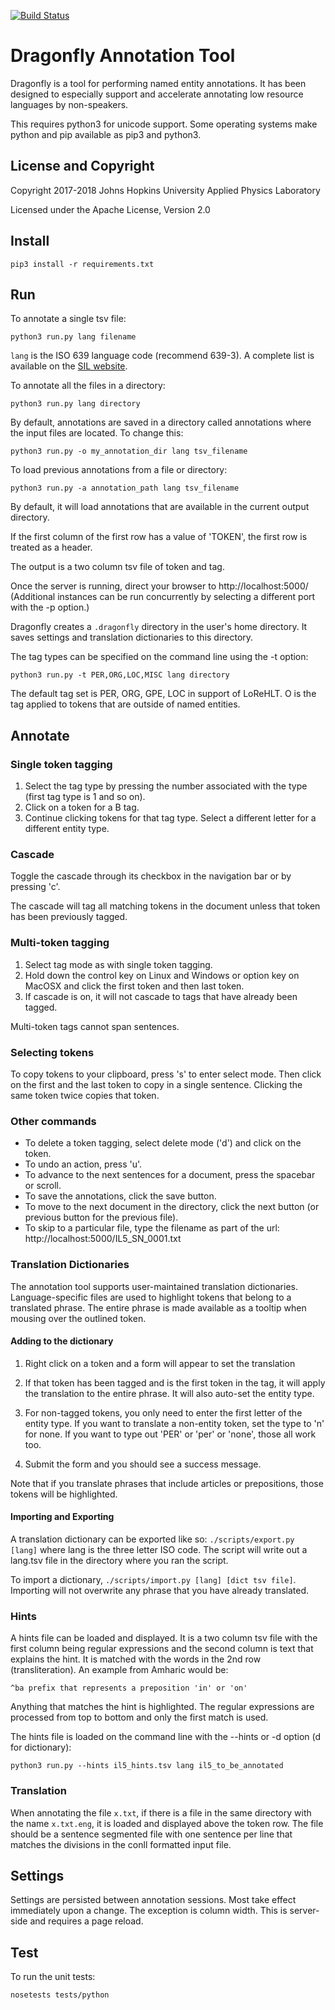 [![Build Status](https://travis-ci.com/iscoe/dragonfly.svg?branch=master)](https://travis-ci.com/iscoe/dragonfly)

Dragonfly Annotation Tool
============================
Dragonfly is a tool for performing named entity annotations.
It has been designed to especially support and accelerate annotating
low resource languages by non-speakers.

This requires python3 for unicode support. 
Some operating systems make python and pip available as pip3 and python3.

License and Copyright
----------------------
Copyright 2017-2018 Johns Hopkins University Applied Physics Laboratory

Licensed under the Apache License, Version 2.0


Install
---------------
```
pip3 install -r requirements.txt
```

Run
---------------
To annotate a single tsv file:
```
python3 run.py lang filename
```

`lang` is the ISO 639 language code (recommend 639-3).
A complete list is available on the [SIL website](https://iso639-3.sil.org/code_tables/639/data).

To annotate all the files in a directory:
```
python3 run.py lang directory
```

By default, annotations are saved in a directory called annotations where the input files are located.
To change this:
```
python3 run.py -o my_annotation_dir lang tsv_filename
```

To load previous annotations from a file or directory:
```
python3 run.py -a annotation_path lang tsv_filename
```
By default, it will load annotations that are available in the current output directory.

If the first column of the first row has a value of 'TOKEN', the first row is treated as a header.

The output is a two column tsv file of token and tag.

Once the server is running, direct your browser to http://localhost:5000/
(Additional instances can be run concurrently by selecting a different port with the -p option.)

Dragonfly creates a `.dragonfly` directory in the user's home directory.
It saves settings and translation dictionaries to this directory.

The tag types can be specified on the command line using the -t option:
```
python3 run.py -t PER,ORG,LOC,MISC lang directory
```
The default tag set is PER, ORG, GPE, LOC in support of LoReHLT. O is the tag applied to
tokens that are outside of named entities.

Annotate
-------------------
### Single token tagging
1. Select the tag type by pressing the number associated with the type (first tag type is 1 and so on).
2. Click on a token for a B tag.
3. Continue clicking tokens for that tag type. Select a different letter for a different entity type.


### Cascade
Toggle the cascade through its checkbox in the navigation bar or by pressing 'c'.

The cascade will tag all matching tokens in the document unless that token has been previously tagged.

### Multi-token tagging
1. Select tag mode as with single token tagging.
2. Hold down the control key on Linux and Windows or option key on MacOSX and click the first token and then last token.
3. If cascade is on, it will not cascade to tags that have already been tagged.

Multi-token tags cannot span sentences.

### Selecting tokens
To copy tokens to your clipboard, press 's' to enter select mode.
Then click on the first and the last token to copy in a single sentence.
Clicking the same token twice copies that token.

### Other commands
* To delete a token tagging, select delete mode ('d') and click on the token.
* To undo an action, press 'u'.
* To advance to the next sentences for a document, press the spacebar or scroll.
* To save the annotations, click the save button.
* To move to the next document in the directory, click the next button (or previous button for the previous file).
* To skip to a particular file, type the filename as part of the url: http://localhost:5000/IL5_SN_0001.txt


### Translation Dictionaries
The annotation tool supports user-maintained translation dictionaries.
Language-specific files are used to highlight tokens that belong to a translated phrase.
The entire phrase is made available as a tooltip when mousing over the outlined token.

#### Adding to the dictionary
 1. Right click on a token and a form will appear to set the translation

 2. If that token has been tagged and is the first token in the tag, it will apply the translation to the entire phrase. It will also auto-set the entity type.

 3. For non-tagged tokens, you only need to enter the first letter of the entity type. If you want to translate a non-entity token, set the type to 'n' for none. If you want to type out 'PER' or 'per' or 'none', those all work too.

 4. Submit the form and you should see a success message.

Note that if you translate phrases that include articles or prepositions, those tokens will be highlighted.

#### Importing and Exporting
A translation dictionary can be exported like so: `./scripts/export.py [lang]` where lang is the three letter ISO code.
The script will write out a lang.tsv file in the directory where you ran the script.

To import a dictionary, `./scripts/import.py [lang] [dict tsv file]`.
Importing will not overwrite any phrase that you have already translated.

### Hints
A hints file can be loaded and displayed. It is a two column tsv file with the first column being regular expressions
and the second column is text that explains the hint. It is matched with the words in the 2nd row (transliteration).
An example from Amharic would be:
```
^ba	prefix that represents a preposition 'in' or 'on'
```

Anything that matches the hint is highlighted.
The regular expressions are processed from top to bottom and only the first match is used.

The hints file is loaded on the command line with the --hints or -d option (d for dictionary):

```
python3 run.py --hints il5_hints.tsv lang il5_to_be_annotated
```

### Translation
When annotating the file `x.txt`, if there is a file in the same directory with the name `x.txt.eng`, 
it is loaded and displayed above the token row. The file should be a sentence segmented file with one
sentence per line that matches the divisions in the conll formatted input file.

Settings
------------
Settings are persisted between annotation sessions.
Most take effect immediately upon a change.
The exception is column width.
This is server-side and requires a page reload.

Test
------------
To run the unit tests:
```
nosetests tests/python
```
